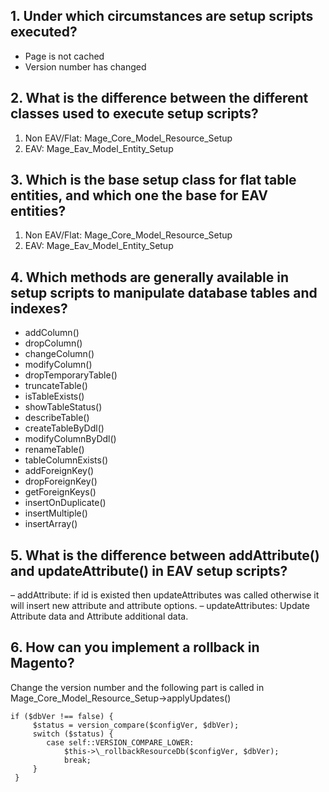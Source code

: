 ## 1. Under which circumstances are setup scripts executed?

- Page is not cached
- Version number has changed

## 2. What is the difference between the different classes used to execute setup scripts?

1. Non EAV/Flat: Mage_Core_Model_Resource_Setup
2. EAV: Mage_Eav_Model_Entity_Setup

## 3. Which is the base setup class for flat table entities, and which one the base for EAV entities?

1. Non EAV/Flat: Mage_Core_Model_Resource_Setup
2. EAV: Mage_Eav_Model_Entity_Setup

## 4. Which methods are generally available in setup scripts to manipulate database tables and indexes?

- addColumn()
- dropColumn()
- changeColumn()
- modifyColumn()
- dropTemporaryTable()
- truncateTable()
- isTableExists()
- showTableStatus()
- describeTable()
- createTableByDdl()
- modifyColumnByDdl()
- renameTable()
- tableColumnExists()
- addForeignKey()
- dropForeignKey()
- getForeignKeys()
- insertOnDuplicate()
- insertMultiple()
- insertArray()

## 5. What is the difference between addAttribute() and updateAttribute() in EAV setup scripts?

– addAttribute: if id is existed then updateAttributes was called otherwise it will insert new attribute and attribute options.
– updateAttributes: Update Attribute data and Attribute additional data.

## 6. How can you implement a rollback in Magento?

Change the version number and the following part is called in Mage_Core_Model_Resource_Setup->applyUpdates()

    if ($dbVer !== false) {
         $status = version_compare($configVer, $dbVer);
         switch ($status) {
            case self::VERSION_COMPARE_LOWER:
                $this->\_rollbackResourceDb($configVer, $dbVer);
                break;
         }
     }
